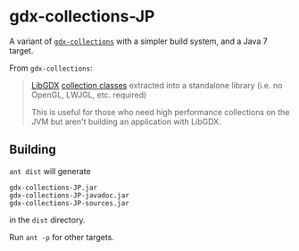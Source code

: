# gdx-collections-JP

A variant of [`gdx-collections`](https://github.com/mini2Dx/gdx-collections) with a simpler build
system, and a Java 7 target.

From `gdx-collections`:

> [LibGDX](https://libgdx.com/) [collection classes](https://github.com/libgdx/libgdx/wiki/Collections)
> extracted into a standalone library (i.e. no OpenGL, LWJGL, etc. required)
> 
> This is useful for those who need high performance collections on the JVM but aren't building an
> application with LibGDX.

## Building

`ant dist` will generate 

```
gdx-collections-JP.jar
gdx-collections-JP-javadoc.jar
gdx-collections-JP-sources.jar
```

in the `dist` directory.

Run `ant -p` for other targets.


<!-- :maxLineLen=100: -->